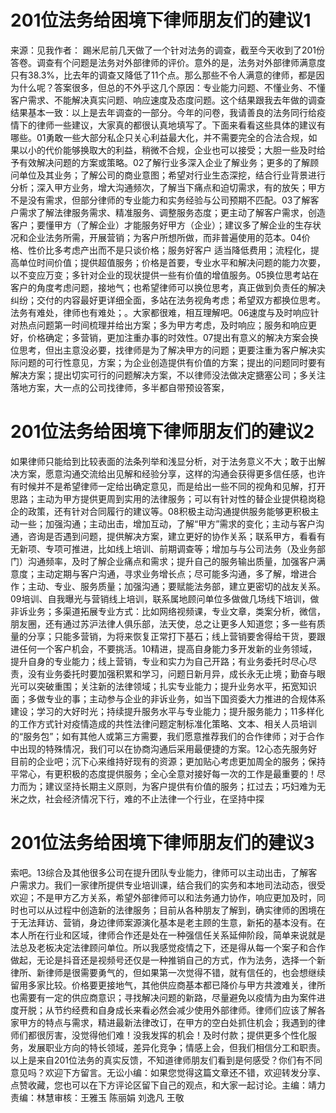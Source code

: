 # 201位法务给困境下律师朋友们的建议1

来源：见我作者： 踢米尼前几天做了一个针对法务的调查，截至今天收到了201份答卷。调查有个问题是法务对外部律师的评价。意外的是，法务对外部律师满意度只有38.3%，比去年的调查又降低了11个点。那么那些不令人满意的律师，都是因为什么呢？答案很多，但总的不外乎这几个原因：专业能力问题、不懂业务、不懂客户需求、不能解决真实问题、响应速度及态度问题。这个结果跟我去年做的调查结果基本一致：以上是去年调查的一部分。今年的问卷，我请善良的法务同行给疫情下的律师一些建议，大家真的都很认真地填写了。下面来看看这些具体的建议有哪些。01勇敢一些大部分私企只关心利益最大化，并不需要完全的合法合规，如果以小的代价能够换取大的利益，稍微不合规，企业也可以接受；大胆一些及时给予有效解决问题的方案或策略。02了解行业多深入企业了解业务；更多的了解顾问单位及其业务；了解公司的商业意图；希望对行业生态深挖，结合行业背景进行分析；深入甲方业务，增大沟通频次，了解当下痛点和迫切需求，有的放矢；甲方不是没有需求，但部分律师的专业能力和实务经验与公司预期不匹配。03了解客户需求了解法律服务需求、精准服务、调整服务态度；更主动了解客户需求，创造客户；要懂甲方（了解企业）才能服务好甲方（企业）；建议多了解企业的生存状况和企业法务所需，开展营销；为客户所想所做，而非普遍使用的范本。04价格、性价比多考虑产出而不是只谈价格；服务好客户 适当降低费用；流程化，提高单位时间价值；提供超值服务；价格是首要，专业水平和解决问题的能力次要，以不变应万变；多针对企业的现状提供一些有价值的增值服务。05换位思考站在客户的角度考虑问题，接地气；也希望律师可以换位思考，真正做到负责任的解决纠纷；交付的内容最好更详细全面，多站在法务视角考虑；希望双方都换位思考。法务有难处，律师也有难处；。大家都很难，相互理解吧。06速度与及时响应针对热点问题第一时间梳理并给出方案；多为甲方考虑，及时响应；服务和响应更好，价格确定；多营销，更加注重办事的时效性。07提出有意义的解决方案会换位思考，但出主意没必要，找律师是为了解决甲方的问题；更要注重为客户解决实际问题的可行性意见，方案；为企业创造提供有价值的方案；提出的问题同时要有解决方案；提出切实可行的问题解决方案，不以律师没法做决定搪塞公司；多关注落地方案，大一点的公司找律师，多半都自带预设答案，

# 201位法务给困境下律师朋友们的建议2

如果律师只能给到比较表面的法条列举和浅显分析，对于法务意义不大；敢于出解决方案，愿意沟通交流给出见解和经验分享，这样的沟通会获得更多信任感，也许有时候并不是希望律师一定给出确定意见，而是给出一些不同的视角和见解，打开思路；主动为甲方提供更周到实用的法律服务；可以有针对性的替企业提供稳岗稳企的政策，还有针对合同履行的建议等。08积极主动沟通提供服务能够更积极主动一些；加强沟通；主动出击，增加互动，了解“甲方”需求的变化；主动与客户沟通，咨询是否遇到问题，提供解决方案，建立更好的协作关系；联系甲方，看看有无新项、专项可推进，比如线上培训、前期调查等；增加与与公司法务（及业务部门）沟通频率，及时了解企业痛点和需求；提升自己的服务输出质量，加强客户满意度；主动定期与客户沟通，寻求业务增长点；尽可能多沟通，多了解，增进合作；主动、专业、服务质量；加强沟通；要赋能法务部，建立更密切的战友关系。09培训、自我曝光与营销线上培训，联系属地顾问单位多做做几场线下培训，做非诉业务；多渠道拓展专业方式：比如网络视频课，专业文章，类案分析，微信，朋友圈，还有通过苏沪法律人俱乐部，法天使，总之让更多人知道您；多一些有质量的分享；只能多营销，为将来恢复正常打下基石；线上营销要舍得给干货，要跟进任何一个客户机会，不要挑活。10精进，提高自身能力多开发新的业务领域，提升自身的专业能力；线上营销，专业和实力为自己开路；有业务委托时尽心尽责，没有业务委托时要加强积累和学习，问题日新月异，成长永无止境；勤奋与眼光可以突破重围；关注新的法律领域；扎实专业能力；提升业务水平，拓宽知识面；多做专业的事；主动参与企业的非诉业务，如当下国资委大力推进的合规体系建设；学习的大好时光；持续提升服务水平与专业能力；提升服务能力；11多样化的工作方式针对疫情造成的共性法律问题定制标准化策略、文本、相关人员培训的“服务包”；如有其他人或第三方需要，我们愿意推荐我们的合作律师；对于合作中出现的特殊情况，我们可以在协商沟通后采用最便捷的方案。12心态先服务好目前的企业吧；沉下心来维持好现有的资源；更加贴心考虑更加周全的服务；保持平常心，有更积极的态度提供服务；全心全意对接好每一次的工作是最重要的！尽力而为；建议坚持长期主义原则，为客户提供有价值的服务；扛过去；巧妇难为无米之炊，社会经济情况下行，难的不止法律一个行业，在坚持中探

# 201位法务给困境下律师朋友们的建议3

索吧。13综合及其他很多公司在提升团队专业能力，律师可以主动出击，了解客户需求力。我们一家律所提供专业培训课，结合我们的实务和本地司法动态，很受欢迎；不是甲方乙方关系，希望外部律师可以和法务通力协作，响应更加及时，同时也可以从过程中创造新的法律服务；目前从各种朋友了解到，确实律师的困境在于无法拜访、营销，身边律师案源演化基本是老主顾的生意，新拓的基本没有。在本人所在行业和区域，律师合作还是处在一种强信任关系延伸阶段，简单来说就是法总及老板决定法律顾问单位。所以我感觉疫情之下，还是得从每一个案子和合作做起，无论是抖音还是视频号还仅是一种推销自己的方式，作为法务，选择一个新律所、新律师是很需要勇气的，但如果第一次觉得不错，就有信任的，也会想继续留用多家比较。价格要更接地气，其他供应商基本都已降价与甲方共渡难关，律所也需要有一定的供应商意识；寻找解决问题的新路，尽量避免以疫情为由为案件进度开脱；从节约经费和自身成长来看必然会减少使用外部律师。律师们应该了解各家甲方的特点与需求，精进最新法律改订，在甲方的空白处抓住机会；我遇到的律师们都很厉害，没觉得他们难！没我发挥的机会！及时付款；提供更多个性化服务，发展职业方向的特长领域，差异化竞争；情感上会，但我们相信分工和职责。以上是来自201位法务的真实反馈，不知道律师朋友们看到是何感受？你们有不同意见吗？欢迎下方留言。无讼小编：如果您觉得这篇文章还不错，欢迎转发分享、点赞收藏，您也可以在下方评论区留下自己的观点，和大家一起讨论。主编：靖力责编：林慧审核：王雅玉 陈丽娟 刘逸凡 王敬

